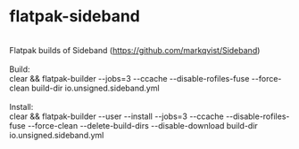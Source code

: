 # flatpak-sideband
<BR>Flatpak builds of Sideband (https://github.com/markqvist/Sideband)
<BR>
<BR>Build:
<BR>clear && flatpak-builder --jobs=3 --ccache --disable-rofiles-fuse --force-clean build-dir io.unsigned.sideband.yml
<BR>
<BR>Install:
<BR>clear && flatpak-builder --user --install --jobs=3 --ccache --disable-rofiles-fuse --force-clean --delete-build-dirs --disable-download build-dir io.unsigned.sideband.yml
